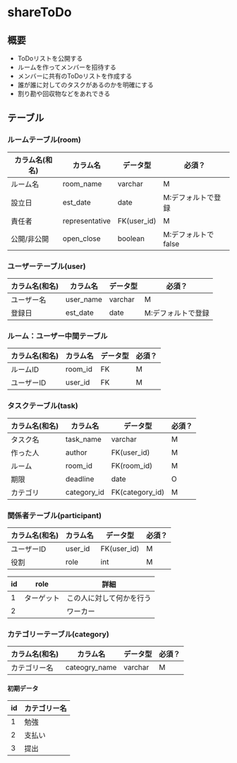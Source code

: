 # shareToDo

## 概要
- ToDoリストを公開する
- ルームを作ってメンバーを招待する
- メンバーに共有のToDoリストを作成する
- 誰が誰に対してのタスクがあるのかを明確にする
- 割り勘や回収物などをあれできる

## テーブル
### ルームテーブル(room)
|カラム名(和名)|カラム名|データ型|必須？|
|------|------|-----|----|
|ルーム名|room_name|varchar|M|
|設立日|est_date|date|M:デフォルトで登録|
|責任者|representative|FK(user_id)|M|
|公開/非公開|open_close|boolean|M:デフォルトでfalse|

### ユーザーテーブル(user)
|カラム名(和名)|カラム名|データ型|必須？|
|------|------|-----|----|
|ユーザー名|user_name|varchar|M|
|登録日|est_date|date|M:デフォルトで登録|

### ルーム：ユーザー中間テーブル
|カラム名(和名)|カラム名|データ型|必須？|
|------|------|-----|----|
|ルームID|room_id|FK|M|
|ユーザーID|user_id|FK|M|

### タスクテーブル(task)
|カラム名(和名)|カラム名|データ型|必須？|
|------|------|-----|----|
|タスク名|task_name|varchar|M|
|作った人|author|FK(user_id)|M|
|ルーム|room_id|FK(room_id)|M|
|期限|deadline|date|O|
|カテゴリ|category_id|FK(category_id)|M|

### 関係者テーブル(participant)
|カラム名(和名)|カラム名|データ型|必須？|
|------|------|-----|----|
|ユーザーID|user_id|FK(user_id)|M|
|役割|role|int|M|

|id|role|詳細|
|---|---|---|
|1|ターゲット|この人に対して何かを行う|
|2||ワーカー|この人たちがタスクを行う|

### カテゴリーテーブル(category)
|カラム名(和名)|カラム名|データ型|必須？|
|------|------|-----|----|
|カテゴリー名|cateogry_name|varchar|M|

#### 初期データ
|id|カテゴリー名|
|----|--|
|1|勉強|
|2|支払い|
|3|提出|
